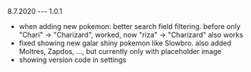8.7.2020 --- 1.0.1

- when adding new pokemon: better search field filtering. before only "Chari" -> "Charizard", worked, now "riza" -> "Charizard" also works
- fixed showing new galar shiny pokemon like Slowbro. also added Moltres, Zapdos, ..., but currently only with placeholder image
- showing version code in settings